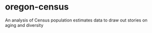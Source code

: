 # oregon-census
An analysis of Census population estimates data to draw out stories on aging and diversity 
